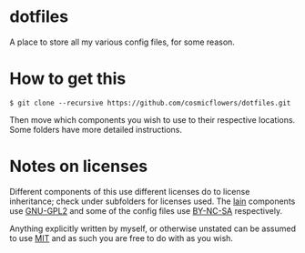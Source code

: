 # dotfiles

A place to store all my various config files, for some reason.


How to get this
===============

	$ git clone --recursive https://github.com/cosmicflowers/dotfiles.git

Then move which components you wish to use to their respective locations. Some folders have more detailed instructions.


Notes on licenses
=================

Different components of this use different licenses do to license inheritance; check under subfolders for licenses used. The [lain](https://github.com/lcpz/lain) components use [GNU-GPL2](http://www.gnu.org/licenses/gpl-2.0.html) and some of the config files use [BY-NC-SA](http://creativecommons.org/licenses/by-nc-sa/4.0) respectively.

Anything explicitly written by myself, or otherwise unstated can be assumed to use [MIT](https://github.com/cosmicflowers/dotfiles/blob/master/LICENSE.md) and as such you are free to do with as you wish.
